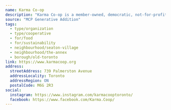 ```yaml
---
name: Karma Co-op
description: "Karma Co-op is a member-owned, democratic, not-for-profit grocery store that offers ethically sourced, fairly priced, delicious food while reducing waste, supporting local growers, and giving you peace of mind at every meal."
source: "MCP Generative Addition"
tags:
  - type/organization
  - type/cooperative
  - for/food
  - for/sustainability
  - neighbourhood/seaton-village
  - neighbourhood/the-annex
  - borough/old-toronto
link: https://www.karmacoop.org
address:
  streetAddress: 739 Palmerston Avenue
  addressLocality: Toronto
  addressRegion: ON
  postalCode: M6G 2R3
social:
  instagram: https://www.instagram.com/karmacooptoronto/
  facebook: https://www.facebook.com/Karma.Coop/
---
```

